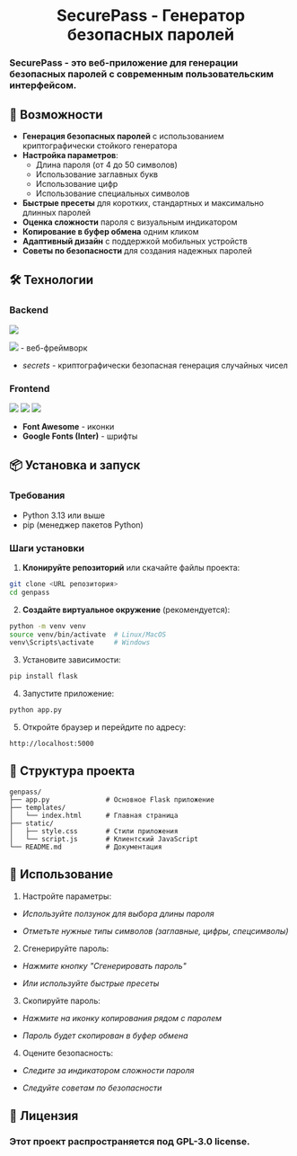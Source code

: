  <h1 align="center">SecurePass - Генератор безопасных паролей</h1>
  
### SecurePass - это веб-приложение для генерации безопасных паролей с современным пользовательским интерфейсом.

## 🚀 Возможности

- **Генерация безопасных паролей** с использованием криптографически стойкого генератора
- **Настройка параметров**:
  - Длина пароля (от 4 до 50 символов)
  - Использование заглавных букв
  - Использование цифр
  - Использование специальных символов
- **Быстрые пресеты** для коротких, стандартных и максимально длинных паролей
- **Оценка сложности** пароля с визуальным индикатором
- **Копирование в буфер обмена** одним кликом
- **Адаптивный дизайн** с поддержкой мобильных устройств
- **Советы по безопасности** для создания надежных паролей

## 🛠 Технологии

### Backend
![](https://img.shields.io/badge/python-3.13.x-blue.svg)

![](https://img.shields.io/badge/flask-3.1.2-green.svg) - веб-фреймворк

- *secrets* - криптографически безопасная генерация случайных чисел

### Frontend
![](https://img.shields.io/badge/HTML5-orange.svg)
![](https://img.shields.io/badge/CSS3-blue.svg) 
![](https://img.shields.io/badge/JavaScript-yellow.svg)

- **Font Awesome** - иконки
- **Google Fonts (Inter)** - шрифты

## 📦 Установка и запуск

### Требования
- Python 3.13 или выше
- pip (менеджер пакетов Python)

### Шаги установки

1. **Клонируйте репозиторий** или скачайте файлы проекта:

```bash
git clone <URL репозитория>
cd genpass
```

2. **Создайте виртуальное окружение** (рекомендуется):

```bash
python -m venv venv
source venv/bin/activate  # Linux/MacOS
venv\Scripts\activate     # Windows
```

3. Установите зависимости:

```bash
pip install flask
```

4. Запустите приложение:

```bash
python app.py
```

5. Откройте браузер и перейдите по адресу:

```text
http://localhost:5000
```

## 📁 Структура проекта

```text
genpass/
├── app.py              # Основное Flask приложение
├── templates/
│   └── index.html      # Главная страница
├── static/
│   ├── style.css       # Стили приложения
│   └── script.js       # Клиентский JavaScript
└── README.md           # Документация
```

## 🔧 Использование

1. Настройте параметры:

  - *Используйте ползунок для выбора длины пароля*

  - *Отметьте нужные типы символов (заглавные, цифры, спецсимволы)*

2. Сгенерируйте пароль:

  - *Нажмите кнопку "Сгенерировать пароль"*

  - *Или используйте быстрые пресеты*

3. Скопируйте пароль:

  - *Нажмите на иконку копирования рядом с паролем*

  - *Пароль будет скопирован в буфер обмена*

4. Оцените безопасность:

  - *Следите за индикатором сложности пароля*

  - *Следуйте советам по безопасности*

## 📝 Лицензия

### Этот проект распространяется под GPL-3.0 license.
